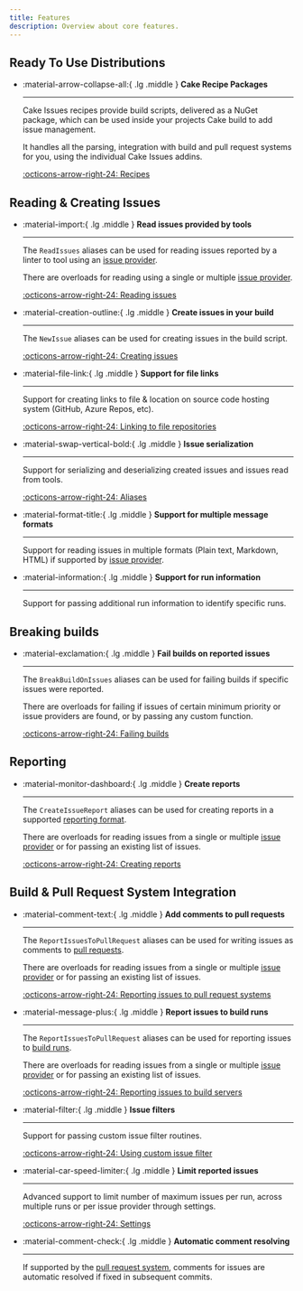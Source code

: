 ```yaml
---
title: Features
description: Overview about core features.
---
```


## Ready To Use Distributions

<div class="grid cards" markdown>

-   :material-arrow-collapse-all:{ .lg .middle } __Cake Recipe Packages__

    ---

    Cake Issues recipes provide build scripts, delivered as a NuGet package,
    which can be used inside your projects Cake build to add issue management.

    It handles all the parsing, integration with build and pull request systems for you,
    using the individual Cake Issues addins.

    [:octicons-arrow-right-24: Recipes](recipe/index.md)

</div>

## Reading & Creating Issues

<div class="grid cards" markdown>

-   :material-import:{ .lg .middle } __Read issues provided by tools__

    ---

    The `ReadIssues` aliases can be used for reading issues reported by a linter to tool using an [issue provider].

    There are overloads for reading using a single or multiple [issue provider].

    [:octicons-arrow-right-24: Reading issues](usage/reading-issues/reading-issues.md)

-   :material-creation-outline:{ .lg .middle } __Create issues in your build__

    ---

    The `NewIssue` aliases can be used for creating issues in the build script.

    [:octicons-arrow-right-24: Creating issues](usage/creating-issues/creating-issues.md)

-   :material-file-link:{ .lg .middle } __Support for file links__

    ---

    Support for creating links to file & location on source code hosting system (GitHub, Azure Repos, etc).

    [:octicons-arrow-right-24: Linking to file repositories](usage/reading-issues/file-linking.md)

-   :material-swap-vertical-bold:{ .lg .middle } __Issue serialization__

    ---

    Support for serializing and deserializing created issues and issues read from tools.

    [:octicons-arrow-right-24: Aliases](https://cakebuild.net/extensions/cake-issues/#Issue-Serialization)

-   :material-format-title:{ .lg .middle } __Support for multiple message formats__

    ---

    Support for reading issues in multiple formats (Plain text, Markdown, HTML) if supported by [issue provider].

-   :material-information:{ .lg .middle } __Support for run information__

    ---

    Support for passing additional run information to identify specific runs.

</div>

## Breaking builds

<div class="grid cards" markdown>

-   :material-exclamation:{ .lg .middle } __Fail builds on reported issues__

    ---

    The `BreakBuildOnIssues` aliases can be used for failing builds if specific issues were reported.

    There are overloads for failing if issues of certain minimum priority or issue providers are found,
    or by passing any custom function.

    [:octicons-arrow-right-24: Failing builds](usage/breaking-builds/breaking-builds.md)

</div>

## Reporting

<div class="grid cards" markdown>

-   :material-monitor-dashboard:{ .lg .middle } __Create reports__

    ---

    The `CreateIssueReport` aliases can be used for creating reports in a supported [reporting format].

    There are overloads for reading issues from a single or multiple [issue provider] or for passing an existing list of issues.

    [:octicons-arrow-right-24: Creating reports](usage/creating-reports/creating-reports.md)

</div>

## Build & Pull Request System Integration

<div class="grid cards" markdown>

-   :material-comment-text:{ .lg .middle } __Add comments to pull requests__

    ---

    The `ReportIssuesToPullRequest` aliases can be used for writing issues as comments to [pull requests].

    There are overloads for reading issues from a single or multiple [issue provider] or for passing an existing list of issues.

    [:octicons-arrow-right-24: Reporting issues to pull request systems](usage/reporting-issues-to-pull-requests/report-issues-to-pull-requests.md)

-   :material-message-plus:{ .lg .middle } __Report issues to build runs__

    ---

    The `ReportIssuesToPullRequest` aliases can be used for reporting issues to [build runs].

    There are overloads for reading issues from a single or multiple [issue provider] or for passing an existing list of issues.

    [:octicons-arrow-right-24: Reporting issues to build servers](usage/reporting-issues-to-pull-requests/report-issues-to-pull-requests.md)

-   :material-filter:{ .lg .middle } __Issue filters__

    ---

    Support for passing custom issue filter routines.

    [:octicons-arrow-right-24: Using custom issue filter](usage/reporting-issues-to-pull-requests/custom-issue-filter.md)

-   :material-car-speed-limiter:{ .lg .middle } __Limit reported issues__

    ---

    Advanced support to limit number of maximum issues per run, across multiple runs or per issue provider through settings.

    [:octicons-arrow-right-24: Settings](https://cakebuild.net/api/Cake.Issues.PullRequests/IReportIssuesToPullRequestSettings/)

-   :material-comment-check:{ .lg .middle } __Automatic comment resolving__

    ---

    If supported by the [pull request system], comments for issues are automatic resolved if fixed in subsequent commits.

</div>

[issue provider]: issue-providers/index.md
[reporting format]: report-formats/index.md
[pull requests]: pull-request-systems/index.md
[build runs]: pull-request-systems/index.md
[pull request system]: pull-request-systems/index.md
